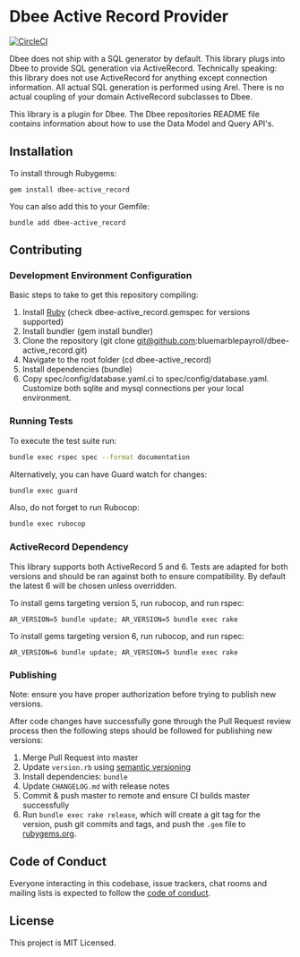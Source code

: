 # Dbee Active Record Provider

[![CircleCI](https://circleci.com/bb/bluemarble-ondemand/dbee-active_record/tree/master.svg?style=svg&circle-token=088be69cf3978bc526add53690e4919eb2fcce5c)](https://circleci.com/bb/bluemarble-ondemand/dbee-active_record/tree/master)

Dbee does not ship with a SQL generator by default.  This library plugs into Dbee to provide SQL generation via ActiveRecord.  Technically speaking: this library does not use ActiveRecord for anything except connection information.  All actual SQL generation is performed using Arel.  There is no actual coupling of your domain ActiveRecord subclasses to Dbee.

This library is a plugin for Dbee.  The Dbee repositories README file contains information about how to use the Data Model and Query API's.

## Installation

To install through Rubygems:

````
gem install dbee-active_record
````

You can also add this to your Gemfile:

````
bundle add dbee-active_record
````

## Contributing

### Development Environment Configuration

Basic steps to take to get this repository compiling:

1. Install [Ruby](https://www.ruby-lang.org/en/documentation/installation/) (check dbee-active_record.gemspec for versions supported)
2. Install bundler (gem install bundler)
3. Clone the repository (git clone git@github.com:bluemarblepayroll/dbee-active_record.git)
4. Navigate to the root folder (cd dbee-active_record)
5. Install dependencies (bundle)
6. Copy spec/config/database.yaml.ci to spec/config/database.yaml. Customize both sqlite and mysql connections per your local environment.

### Running Tests

To execute the test suite run:

````bash
bundle exec rspec spec --format documentation
````

Alternatively, you can have Guard watch for changes:

````bash
bundle exec guard
````

Also, do not forget to run Rubocop:

````bash
bundle exec rubocop
````

### ActiveRecord Dependency

This library supports both ActiveRecord 5 and 6.  Tests are adapted for both versions and should be ran against both to ensure compatibility.  By default the latest 6 will be chosen unless overridden.

To install gems targeting version 5, run rubocop, and run rspec:

````shell
AR_VERSION=5 bundle update; AR_VERSION=5 bundle exec rake
````

To install gems targeting version 6, run rubocop, and run rspec:

````shell
AR_VERSION=6 bundle update; AR_VERSION=5 bundle exec rake
````

### Publishing

Note: ensure you have proper authorization before trying to publish new versions.

After code changes have successfully gone through the Pull Request review process then the following steps should be followed for publishing new versions:

1. Merge Pull Request into master
2. Update `version.rb` using [semantic versioning](https://semver.org/)
3. Install dependencies: `bundle`
4. Update `CHANGELOG.md` with release notes
5. Commit & push master to remote and ensure CI builds master successfully
6. Run `bundle exec rake release`, which will create a git tag for the version, push git commits and tags, and push the `.gem` file to [rubygems.org](https://rubygems.org).

## Code of Conduct

Everyone interacting in this codebase, issue trackers, chat rooms and mailing lists is expected to follow the [code of conduct](https://github.com/bluemarblepayroll/dbee-active_record/blob/master/CODE_OF_CONDUCT.md).

## License

This project is MIT Licensed.
